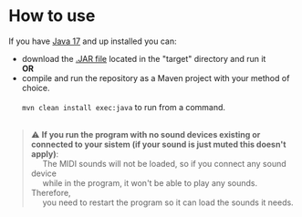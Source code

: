 # How to use	
If you have [Java 17](https://www.oracle.com/java/technologies/javase/jdk17-archive-downloads.html) and up installed you can:
- download the [.JAR file](https://github.com/PickleEaterJim33/Snake-Game/raw/main/target/SnakeGame.jar) located in the "target" directory and run it  
**OR**
- compile and run the repository as a Maven project with your method of choice.</br></br>
`mvn clean install exec:java` to run from a command.</br></br>

> :warning: **If you run the program with no sound devices existing or connected to your sistem (if your sound is just muted this doesn't apply)**:  </br>
&nbsp;&nbsp;&nbsp;&nbsp;&nbsp;The MIDI sounds will not be loaded, so if you connect any sound device  
&nbsp;&nbsp;&nbsp;&nbsp;&nbsp;while in the program, it won't be able to play any sounds. Therefore,  
&nbsp;&nbsp;&nbsp;&nbsp;&nbsp;you need to restart the program so it can load the sounds it needs.
